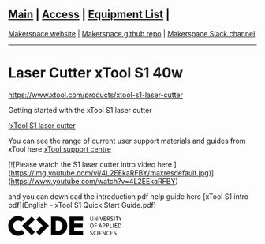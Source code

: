 [Main](README.md) | [Access](access.md) | [Equipment List](equipment.md) | 
------------------------
[Makerspace website](https://codeuniversity.github.io/makerspace/) |
[Makerspace github repo](https://github.com/codeuniversity/makerspace/) | [Makerspace Slack channel](https://codeuniversity.slack.com/archives/C011CN2SMFY)

------------------------

# Laser Cutter xTool S1 40w

https://www.xtool.com/products/xtool-s1-laser-cutter

Getting started with the xTool S1 laser cutter

[!xTool S1 laser cutter](xtool-lasercutter.png)

You can see the range of current user support materials and guides from xTool here
[xTool support centre](https://support.xtool.com/article/1106?from=learning-center)


[![Please watch the S1 laser cutter intro video here ]
(https://img.youtube.com/vi/4L2EEkaRFBY/maxresdefault.jpg)]
(https://www.youtube.com/watch?v=4L2EEkaRFBY)

and you can download the introduction pdf help guide here [xTool S1 intro pdf](English - xTool S1 Quick Start Guide.pdf)

 ![CODE logo](Word_AppliedSciences_Black-sml.png)

 
